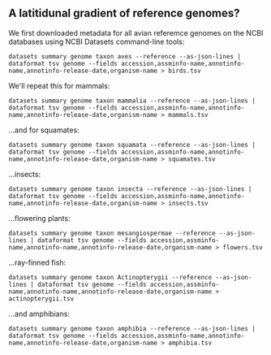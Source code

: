 ## A latitidunal gradient of reference genomes?

We first downloaded metadata for all avian referemce genomes on the NCBI databases using  NCBI Datasets command-line tools:

```
datasets summary genome taxon aves --reference --as-json-lines | dataformat tsv genome --fields accession,assminfo-name,annotinfo-name,annotinfo-release-date,organism-name > birds.tsv
```

We'll repeat this for mammals: 

```
datasets summary genome taxon mammalia --reference --as-json-lines | dataformat tsv genome --fields accession,assminfo-name,annotinfo-name,annotinfo-release-date,organism-name > mammals.tsv
```

...and for squamates:

```
datasets summary genome taxon squamata --reference --as-json-lines | dataformat tsv genome --fields accession,assminfo-name,annotinfo-name,annotinfo-release-date,organism-name > squamates.tsv
```

...insects:

```
datasets summary genome taxon insecta --reference --as-json-lines | dataformat tsv genome --fields accession,assminfo-name,annotinfo-name,annotinfo-release-date,organism-name > insects.tsv
```


...flowering plants: 

```
datasets summary genome taxon mesangiospermae --reference --as-json-lines | dataformat tsv genome --fields accession,assminfo-name,annotinfo-name,annotinfo-release-date,organism-name > flowers.tsv
```

...ray-finned fish: 

```
datasets summary genome taxon Actinopterygii --reference --as-json-lines | dataformat tsv genome --fields accession,assminfo-name,annotinfo-name,annotinfo-release-date,organism-name > actinopterygii.tsv
```

...and amphibians:

```
datasets summary genome taxon amphibia --reference --as-json-lines | dataformat tsv genome --fields accession,assminfo-name,annotinfo-name,annotinfo-release-date,organism-name > amphibia.tsv
```